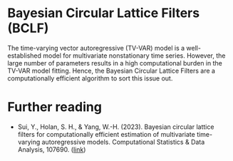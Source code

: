 # Bayesian Circular Lattice Filters (BCLF)

The time-varying vector autoregressive (TV-VAR) model is a well-established model for multivariate nonstationary time series. However, the large number of parameters results in a high computational burden in the TV-VAR model fitting. Hence, the Bayesian Circular Lattice Filters are a computationally efficient algorithm to sort this issue out.

# Further reading

* Sui, Y., Holan, S. H., & Yang, W.-H. (2023). Bayesian circular lattice filters for computationally efficient estimation of multivariate time-varying autoregressive models. Computational Statistics & Data Analysis, 107690. ([link](https://www.sciencedirect.com/science/article/pii/S0167947323000014?casa_token=FEUXK8eG10YAAAAA:xYyXvCtjU6C5YKPffq2o1w1LABL6L8IPmrS-pVNdXaHMj63qZJ_Ao7oV5fc6jM3bBqg9Lch2qfk))